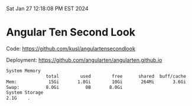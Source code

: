 Sat Jan 27 12:18:08 PM EST 2024

# Angular Ten Second Look

Code: https://github.com/kusl/angulartensecondlook

Deployment: https://github.com/angularten/angularten.github.io

```bash
System Memory
               total        used        free      shared  buff/cache   available
Mem:            15Gi       1.8Gi        10Gi       264Mi       3.6Gi        13Gi
Swap:          8.0Gi          0B       8.0Gi
System Storage
2.1G	.
```
```bash
